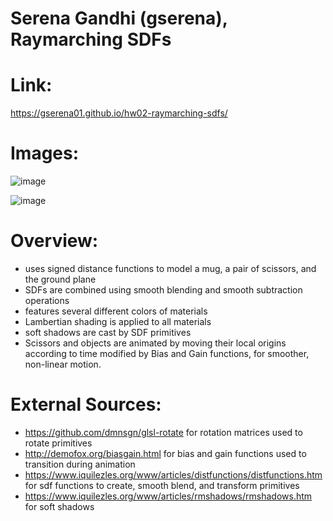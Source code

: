 # Serena Gandhi (gserena), Raymarching SDFs 
# Link:
https://gserena01.github.io/hw02-raymarching-sdfs/
# Images:
![image](https://user-images.githubusercontent.com/60444726/135357336-64d4801a-70c1-4156-8b89-a4700512aff5.png)

![image](https://user-images.githubusercontent.com/60444726/135357472-5eee50be-b314-4483-a183-6a38e9705ef8.png)



# Overview:
- uses signed distance functions to model a mug, a pair of scissors, and the ground plane
- SDFs are combined using smooth blending and smooth subtraction operations
- features several different colors of materials
- Lambertian shading is applied to all materials
- soft shadows are cast by SDF primitives
- Scissors and objects are animated by moving their local origins according to time modified by Bias and Gain functions, for smoother, non-linear motion.


# External Sources:
- https://github.com/dmnsgn/glsl-rotate for rotation matrices used to rotate primitives
- http://demofox.org/biasgain.html for bias and gain functions used to transition during animation
- https://www.iquilezles.org/www/articles/distfunctions/distfunctions.htm for sdf functions to create, smooth blend, and transform primitives
- https://www.iquilezles.org/www/articles/rmshadows/rmshadows.htm for soft shadows
